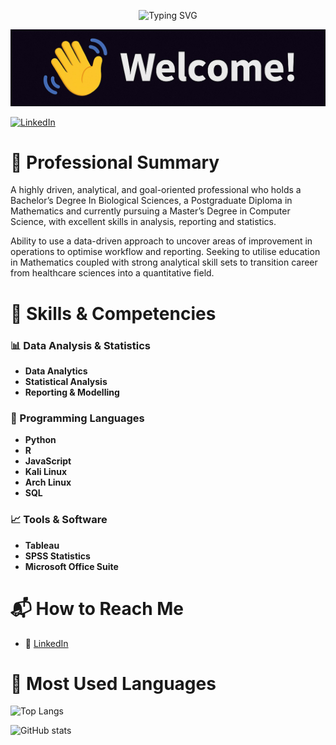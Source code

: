 <!-- 👋 Typing Animation -->
<p align="center">
  <img src="https://readme-typing-svg.herokuapp.com?font=Fira+Code&size=25&duration=4000&pause=1000&color=F77F00&width=600&lines=Welcome+to+my+GitHub!;My+name+is+Simrun;I'm+an+AI+%2F+Programming+Enthusiast;Lifelong+Learner+%26+Curious+Thinker" alt="Typing SVG">
</p>

<!-- 🧑‍💼 Left-Aligned Profile Image -->
<div align="left">
  <img src="https://github.com/simrungul/simrungul/blob/main/profile.jpg?raw=true" alt="Profile Picture" width="600">
</div>

[![LinkedIn](https://img.shields.io/badge/LinkedIn-0077B5?style=for-the-badge&logo=linkedin&logoColor=white)](https://www.linkedin.com/in/simrun-gul-b9902b123)


# 💼 Professional Summary
A highly driven, analytical, and goal-oriented professional who holds a Bachelor’s Degree In Biological Sciences, a Postgraduate Diploma
in Mathematics and currently pursuing a Master’s Degree in Computer Science, with excellent skills in analysis, reporting and statistics.

Ability to use a data-driven approach to uncover areas of improvement in operations to optimise workflow and reporting. Seeking to utilise education in Mathematics coupled with strong analytical skill sets to transition career from healthcare sciences into a quantitative field.



# 🔧 Skills & Competencies
### 📊 Data Analysis & Statistics
- **Data Analytics**
- **Statistical Analysis**
- **Reporting & Modelling**

### 🧠 Programming Languages
- **Python**
- **R**
- **JavaScript**
- **Kali Linux**
- **Arch Linux**
- **SQL**

### 📈 Tools & Software
- **Tableau**
- **SPSS Statistics**
- **Microsoft Office Suite**


# 📬 How to Reach Me

- 💼 [LinkedIn](https://www.linkedin.com)


# 🧠 Most Used Languages
![Top Langs](https://github-readme-stats.vercel.app/api/top-langs/?username=simrungul&layout=compact&langs_count=10&theme=radical)

![GitHub stats](https://github-readme-stats.vercel.app/api?username=simrungul&show_icons=true&theme=radical)
